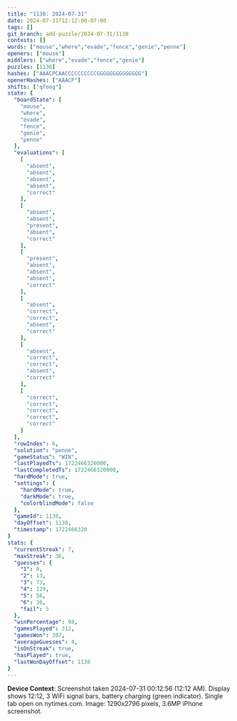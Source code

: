 ```yaml
---
title: "1138: 2024-07-31"
date: 2024-07-31T12:12:00-07:00
tags: []
git_branch: add-puzzle/2024-07-31/1138
contests: []
words: ["mouse","where","evade","fence","genie","penne"]
openers: ["mouse"]
middlers: ["where","evade","fence","genie"]
puzzles: [1138]
hashes: ["AAACPCAACCCCCCCCCCGGGGGGGGGGGGGG"]
openerHashes: ["AAACP"]
shifts: ["qfoog"]
state: {
  "boardState": [
    "mouse",
    "where",
    "evade",
    "fence",
    "genie",
    "penne"
  ],
  "evaluations": [
    [
      "absent",
      "absent",
      "absent",
      "absent",
      "correct"
    ],
    [
      "absent",
      "absent",
      "present",
      "absent",
      "correct"
    ],
    [
      "present",
      "absent",
      "absent",
      "absent",
      "correct"
    ],
    [
      "absent",
      "correct",
      "correct",
      "absent",
      "correct"
    ],
    [
      "absent",
      "correct",
      "correct",
      "absent",
      "correct"
    ],
    [
      "correct",
      "correct",
      "correct",
      "correct",
      "correct"
    ]
  ],
  "rowIndex": 6,
  "solution": "penne",
  "gameStatus": "WIN",
  "lastPlayedTs": 1722466320000,
  "lastCompletedTs": 1722466320000,
  "hardMode": true,
  "settings": {
    "hardMode": true,
    "darkMode": true,
    "colorblindMode": false
  },
  "gameId": 1138,
  "dayOffset": 1138,
  "timestamp": 1722466320
}
stats: {
  "currentStreak": 7,
  "maxStreak": 36,
  "guesses": {
    "1": 0,
    "2": 13,
    "3": 73,
    "4": 129,
    "5": 56,
    "6": 36,
    "fail": 5
  },
  "winPercentage": 98,
  "gamesPlayed": 312,
  "gamesWon": 307,
  "averageGuesses": 4,
  "isOnStreak": true,
  "hasPlayed": true,
  "lastWonDayOffset": 1138
}
---
```

<!-- more -->

**Device Context**: Screenshot taken 2024-07-31 00:12:56 (12:12 AM). Display shows 12:12, 3 WiFi signal bars, battery charging (green indicator). Single tab open on nytimes.com. Image: 1290x2796 pixels, 3.6MP iPhone screenshot.